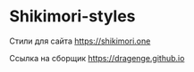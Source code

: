 # Shikimori-styles
Стили для сайта https://shikimori.one

Ссылка на сборщик https://dragenge.github.io
